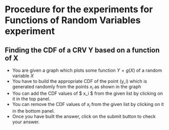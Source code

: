 # Procedure for the experiments for Functions of Random Variables experiment

## Finding the CDF of a CRV  Y based on a function of X
- You are given a graph which plots some function $Y = g(X)$ of a random variable $X$
- You have to build the appropriate CDF of the point \(y_i\) which is generated randomly from the points $x_i$ as shown in the graph 
- You can add the CDF values of $ x_i $ from the given list by clicking on it in the top panel.
- You can remove the CDF values of $x_i$ from the given list by  clicking on it in the bottom panel.
- Once you have built the answer, click on the submit button to check your answer.